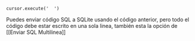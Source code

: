 

~~~ coppy
cursor.execute('  ')
~~~

Puedes enviar código SQL a SQLite usando el código anterior, pero todo el código debe estar escrito en una sola linea, también esta la opción de [[Enviar SQL Multilinea]]